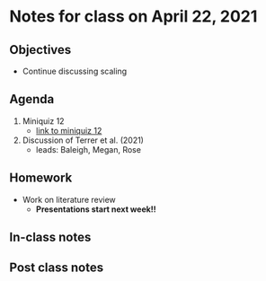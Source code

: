 # Notes for class on April 22, 2021

## Objectives
- Continue discussing scaling

## Agenda
1. Miniquiz 12
	- [link to miniquiz 12](../MiniQuizzes/miniquiz12_04.22.2021)
2. Discussion of Terrer et al. (2021)
	- leads: Baleigh, Megan, Rose

## Homework
- Work on literature review
	- **Presentations start next week!!**

## In-class notes

## Post class notes